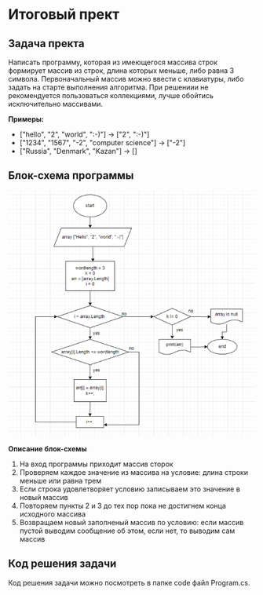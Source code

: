 # Итоговый прект

## Задача пректа
Написать программу, которая из имеющегося массива строк формирует массив из строк, длина которых меньше, либо равна 3 символа. Первоначальный массив можно ввести с клавиатуры, либо задать на старте выполнения алгоритма. При решениии не рекомендуется пользоваться коллекциями, лучше обойтись исключительно массивами.

**Примеры:** 
- ["hello", "2", "world", ":-)"] -> ["2", ":-)"]
- ["1234", "1567", "-2", "computer science"] -> ["-2"]
- ["Russia", "Denmark", "Kazan"] -> []

## Блок-схема программы
![Блок-схема](Algorithm.PNG)

**Описание блок-схемы**
1. На вход программы приходит массив сторок
2. Проверяем каждое значение из массива на условие: длина строки меньше или равна трем
3. Если строка удовлетворяет условию записываем это значение в новый массив
4. Повторяем пункты 2 и 3 до тех пор пока не достигнем конца исходного массива
5. Возвращаем новый заполненый массив по условию: если массив пустой выводим сообщение об этом, если нет, то выводим сам массив

## Код решения задачи
Код решения задачи можно посмотреть в папке code файл Program.cs.